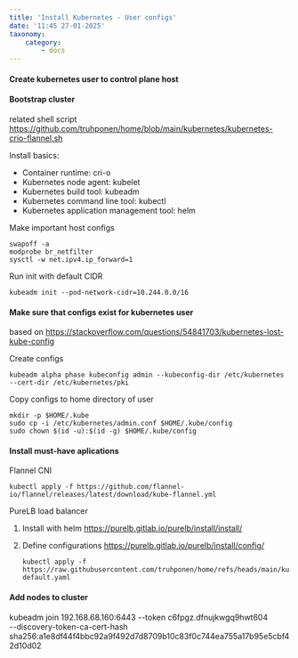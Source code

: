 ```yaml
---
title: 'Install Kubernetes - User configs'
date: '11:45 27-01-2025'
taxonomy:
    category:
        - docs
---
```


#### Create kubernetes user to control plane host

#### Bootstrap cluster

related shell script https://github.com/truhponen/home/blob/main/kubernetes/kubernetes-crio-flannel.sh

Install basics:
* Container runtime: cri-o
* Kubernetes node agent: kubelet
* Kubernetes build tool: kubeadm
* Kubernetes command line tool: kubectl
* Kubernetes application management tool: helm

Make important host configs

    swapoff -a
    modprobe br_netfilter
    sysctl -w net.ipv4.ip_forward=1

Run init with default CIDR

    kubeadm init --pod-network-cidr=10.244.0.0/16
    
#### Make sure that configs exist for kubernetes user

based on https://stackoverflow.com/questions/54841703/kubernetes-lost-kube-config

Create configs

    kubeadm alpha phase kubeconfig admin --kubeconfig-dir /etc/kubernetes --cert-dir /etc/kubernetes/pki

Copy configs to home directory of user

    mkdir -p $HOME/.kube
    sudo cp -i /etc/kubernetes/admin.conf $HOME/.kube/config
    sudo chown $(id -u):$(id -g) $HOME/.kube/config

#### Install must-have aplications

Flannel CNI

    kubectl apply -f https://github.com/flannel-io/flannel/releases/latest/download/kube-flannel.yml

PureLB load balancer

1. Install with helm https://purelb.gitlab.io/purelb/install/install/
2. Define configurations https://purelb.gitlab.io/purelb/install/config/

       kubectl apply -f https://raw.githubusercontent.com/truhponen/home/refs/heads/main/kubernetes/purelb/servicegroup-default.yaml

#### Add nodes to cluster

kubeadm join 192.168.68.160:6443 --token c6fpgz.dfnujkwgq9hwt604 \
        --discovery-token-ca-cert-hash sha256:a1e8df44f4bbc92a9f492d7d8709b10c83f0c744ea755a17b95e5cbf42d10d02 